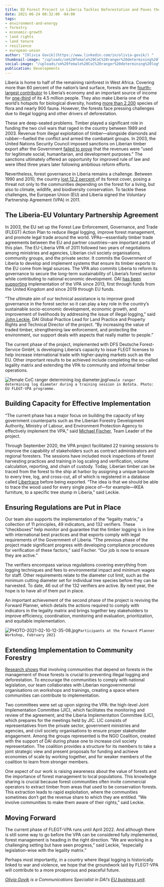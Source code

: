 ```yaml
---
title: EU Forest Project in Liberia Tackles Deforestation and Paves the Way for Stability
date: 2021-06-24 08:32:00 -04:00
tags:
- environment-and-energy
- forestry
- economic-growth
- land rights
- land tenure
- resilience
- european-union
author: "[Olivia Govik](https://www.linkedin.com/in/olivia-govik/) "
thumbnail-image: "/uploads/sm%20female%20CoC%20ranger%20determining%20log%20diameter.jpg"
social-image: "/uploads/sm%20female%20CoC%20ranger%20determining%20log%20diameter.jpg"
publication: Developments
---
```


Liberia is home to half of the remaining rainforest in West Africa. Covering more than 60 percent of the nation’s land surface, forests are the [fourth-largest contributor](https://blogs.worldbank.org/africacan/liberia-understanding-peoples-dependence-forests) to Liberia’s economy and an important source of income for [one-third](https://www.nicfi.no/partner-countries/liberia/) of its 4.5 million people. They also make Liberia one of the world’s hotspots for biological diversity, hosting [more than 2,200](https://blogs.worldbank.org/africacan/liberia-understanding-peoples-dependence-forests) species of flora and nearly 900 fauna. However, the forests face pressing challenges due to illegal logging and other drivers of deforestation.






These are deep-seated problems. Timber played a significant role in funding the two civil wars that raged in the country between 1989 and 2003. Revenue from illegal exploitation of timber—alongside diamonds and rubber—fuelled the conflict and armed the combatant groups. In 2003, the United Nations Security Council imposed sanctions on Liberian timber export after the Government [failed to prove](https://news.un.org/en/story/2003/05/66992-extending-sanctions-against-liberia-security-council-adds-ban-timber-exports) that the revenues were “used for legitimate social, humanitarian, and development purposes.” The sanctions ultimately offered an opportunity for improved rule of law and were lifted three years later following ambitious reform efforts. 

Nevertheless, forest governance in Liberia remains a challenge. Between 1990 and 2010, the country [lost 12.2 percent ](https://blogs.worldbank.org/africacan/liberia-understanding-peoples-dependence-forests)of its forest cover, posing a threat not only to the communities depending on the forest for a living, but also to climate, wildlife, and biodiversity conservation. To tackle these challenges, the European Union (EU) and Liberia signed the Voluntary Partnership Agreement (VPA) in 2011. 

## The Liberia-EU Voluntary Partnership Agreement

In 2003, the EU set up the Forest Law Enforcement, Governance, and Trade (FLEGT) Action Plan to reduce illegal logging, improve forest management, and promote legal trade around the world. VPAs—essentially timber trade agreements between the EU and partner countries—are important parts of this plan. The EU-Liberia VPA of 2011 followed two years of negotiations among ministries and agencies, Liberian civil society organisations, community groups, and the private sector. It commits the Government of Liberia to develop and implement systems that ensure its timber exports to the EU come from legal sources. The VPA also commits Liberia to reform its governance to secure the long-term sustainability of Liberia’s forest sector while contributing to national economic development. DAI [has been supporting](https://www.dai.com/our-work/projects/liberia-long-term-technical-assistance-for-the-implementation-of-the-voluntary-partnership-agreement-flegt-vpa) implementation of the VPA since 2013, first through funds from the United Kingdom and since 2019 through EU funds.  

“The ultimate aim of our technical assistance is to improve good governance in the forest sector so it can play a key role in the country’s sustainable socio-economic development, economic growth, and improvement of livelihoods by addressing the issue of illegal logging,” said [John Leckie](https://www.dai.com/who-we-are/our-team/john-leckie), DAI Global Practice Lead for Land Practice and Property Rights and Technical Director of the project. “By increasing the value of traded timber, strengthening law enforcement, and protecting the environment, our support deals with aspects that really matter to people.” 

The current phase of the project, implemented with DFS Deutsche Forest-Service GmbH, is developing Liberia’s capacity to issue FLEGT licenses to help increase international trade with higher-paying markets such as the EU. Other important results to be achieved include completing the so-called legality matrix and extending the VPA to community and informal timber operations. 

![female CoC ranger determining log diameter.jpg](/uploads/female%20CoC%20ranger%20determining%20log%20diameter.jpg)`Female ranger determining log diameter during a training session in Botota. Photo: EU FLEGT-VPA programme.`

## Building Capacity for Effective Implementation

“The current phase has a major focus on building the capacity of key government counterparts such as the Liberian Forestry Development Authority, Ministry of Labour, and Environment Protection Agency to effectively implement the VPA,” said [Michael Fischer](https://flegt-vpa.fda.gov.lr/vpa-su2/the-team/), Team Leader of the project. 

Through September 2020, the VPA project facilitated 22 training sessions to improve the capability of stakeholders such as contract administrators and regional foresters. The sessions have included mock inspections of forest harvesting practices and training in log scaling and verification, volume calculation, reporting, and chain of custody. Today, Liberian timber can be traced from the forest to the ship at harbor by assigning a unique barcode to every tree, log, and cross-cut, all of which is registered in a database called [Libertrace](https://libertrace.sgs.com/) before being exported. “The idea is that we should be able to trace the wood used for every single piece of—for example—IKEA furniture, to a specific tree stump in Liberia,” said Leckie.
 
## Ensuring Regulations are Put in Place 

Our team also supports the implementation of the “legality matrix,” a collection of 11 principles, 49 indicators, and 132 verifiers. These “checkboxes” help monitor and guarantee that the timber logging is in line with international best practices and that exports comply with legal requirements of the Government of Liberia. “The previous phase of the project made significant progress with developing compliance procedures for verification of these factors,” said Fischer. “Our job is now to ensure they are active.”

The verifiers encompass various regulations covering everything from logging techniques and fees to environmental impact and minimum wages for staff. Other requirements relate to the diameter cut limit, such as the minimum cutting diameter set for individual tree species before they can be harvested. To date, 46 out of the 132 verifiers are active. By next year, the hope is to have all of them put in place. 

An important achievement of the second phase of the project is reviving the Forward Planner, which details the actions required to comply with indicators in the legality matrix and brings together key stakeholders to improve efficiency, coordination, monitoring and evaluation, prioritization, and equitable implementation. 

![PHOTO-2021-02-10-12-35-08.jpg](/uploads/PHOTO-2021-02-10-12-35-08.jpg)`Participants at the Forward Planner Workshop, February 2021`

## Extending Implementation to Community Forestry

[Research shows](https://www.researchgate.net/publication/313890485_Resources_and_rules_of_the_game_Participation_of_civil_society_in_REDD_and_FLEGT-VPA_processes_in_Lao_PDR) that involving communities that depend on forests in the management of those forests is crucial to preventing illegal logging and deforestation. To encourage the communities to comply with national legislation, our team collaborates with Liberian nongovernmental organisations on workshops and trainings, creating a space where communities can contribute to implementation. 

Two committees were set up upon signing the VPA: the high-level Joint Implementation Committee (JIC), which facilitates the monitoring and review of the agreement; and the Liberia Implementation Committee (LIC), which prepares for the meetings held by JIC. LIC consists of representatives from the private sector, government ministries and agencies, and civil society organisations to ensure proper stakeholder engagement. Among the groups represented is the NGO Coalition, created with the support of DAI during phase one to increase civil society representation. The coalition provides a structure for its members to take a joint strategic view and present proposals for funding and achieve economies of scale by working together, and for weaker members of the coalition to learn from stronger members.

One aspect of our work is raising awareness about the value of forests and the importance of forest management to local populations. This knowledge sharing is crucial because forest communities often invite commercial operators to extract timber from areas that used to be conservation forests. This extraction leads to rapid exploitation, where the communities sometimes don’t get the revenue share to which they are entitled. “We involve communities to make them aware of their rights,” said Leckie.

## Moving Forward

The current phase of FLEGT-VPA runs until April 2022. And although there is still some way to go before the VPA can be considered fully implemented, forest management is heading in the right direction. “We are working in a challenging setting but have seen progress,” said Leckie, “especially legislation-wise with the legality matrix.”

Perhaps most importantly, in a country where illegal logging is historically linked to war and violence, we hope that the groundwork laid by FLEGT-VPA will contribute to a more prosperous and peaceful future. 

*[Olivia Govik](https://www.linkedin.com/in/olivia-govik/) is a Communications Specialist in DAI’s [EU business unit](https://www.dai.com/who-we-are/global-reach/european-union).*